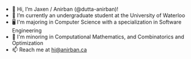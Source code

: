 - 👋 Hi, I’m Jaxen / Anirban (@dutta-anirban)!
- 🌱 I’m currently an undergraduate student at the University of Waterloo
- 🖥️ I'm majoring in Computer Science with a specialization in Software Engineering
- 👾 I'm minoring in Computational Mathematics, and Combinatorics and Optimization
- 📫 Reach me at hi@anirban.ca

<!---
dutta-anirban/dutta-anirban is a ✨ special ✨ repository because its `README.md` (this file) appears on your GitHub profile.
You can click the Preview link to take a look at your changes.
--->
